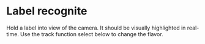 # Label recognite

Hold a label into view of the camera.
It should be visually highlighted in real-time.
Use the track function select below to change the flavor.

<ClientOnly>
  <DemoWrapper component="LabelRecognition" />
</ClientOnly>
